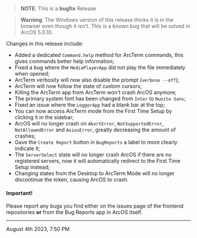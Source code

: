 > **NOTE**: This is a **bugfix** Release

> **Warning**: The Windows version of this release thinks it is in the browser even though it isn't. This is a known bug that will be solved in ArcOS 5.0.10.

Changes in this release include:

- Added a dedicated `Command.help` method for ArcTerm commands, this gives commands better help information;
- Fixed a bug where the `MediaPlayerApp` did not play the file immediately when opened;
- ArcTerm verbosity will now also disable the prompt (`verbose --off`);
- ArcTerm will now follow the state of custom cursors;
- Killing the ArcTerm app from ArcTerm won't crash ArcOS anymore;
- The primary system font has been changed from `Inter` to `Nunito Sans`;
- Fixed an issue where the `LoggerApp` had a blank bar at the top;
- You can now access ArcTerm mode from the First Time Setup by clicking it in the sidebar;
- ArcOS will no longer crash on `AbortError`, `NotSupportedError`, `NotAllowedError` and `AxiosError`, greatly decreasing the amount of crashes;
- Gave the `Create Report` button in `BugReports` a label to more clearly indicate it;
- The `ServerSelect` state will no longer crash ArcOS if there are no registered servers, now it will automatically redirect to the First Time Setup instead;
- Changing states from the Desktop to ArcTerm Mode will no longer discontinue the token, causing ArcOS to crash.

#### Important!

Please report any bugs you find either on the issues page of the frontend repositories **or** from the Bug Reports app in ArcOS itself.

---

August 4th 2023, 7:50 PM
